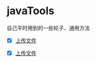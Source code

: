 # javaTools
自己平时用到的一些轮子、通用方法


- [X] [上传文件](/uploadFile/README.MD)
- [X] [上传文件](/uploadFile/README.MD)


